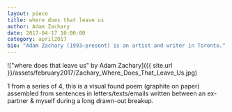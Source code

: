 ```yaml
---
layout: piece
title: where does that leave us
author: Adam Zachary
date: 2017-04-17 10:00:00
category: april2017
bio: "Adam Zachary (1993–present) is an artist and writer in Toronto."
---
```


!["where does that leave us" by Adam Zachary]({{ site.url }}/assets/february2017/Zachary_Where_Does_That_Leave_Us.jpg)

1 from a series of 4, this is a visual found poem (graphite on paper) assembled from sentences in letters/texts/emails written between an ex-partner & myself during a long drawn-out breakup. 